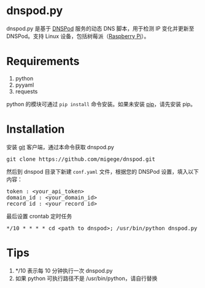 # dnspod.py

dnspod.py 是基于 [DNSPod](http://www.dnspod.cn/docs/records.html#dns) 服务的动态 DNS 脚本，用于检测 IP 变化并更新至 DNSPod。支持 Linux 设备，包括树莓派（[Raspberry Pi](https://www.raspberrypi.org/)）。

# Requirements

1. python
1. pyyaml
1. requests

python 的模块可通过 ```pip install``` 命令安装。如果未安装 [pip](https://pip.pypa.io/)，请先安装 pip。

# Installation

安装 [git](https://git-scm.com/) 客户端，通过本命令获取 dnspod.py

<pre>
git clone https://github.com/migege/dnspod.git
</pre>

然后到 dnspod 目录下新建 ```conf.yaml``` 文件，根据您的 DNSPod 设置，填入以下内容：

<pre>
token : &lt;your_api_token&gt;
domain_id : &lt;your_domain_id&gt;
record_id : &lt;your_record_id&gt;
</pre>

最后设置 crontab 定时任务

<pre>
*/10 * * * * cd &lt;path_to_dnspod&gt;; /usr/bin/python dnspod.py conf.yaml &gt; /dev/null 2&gt;&1 &
</pre>

# Tips

1. */10 表示每 10 分钟执行一次 dnspod.py
1. 如果 python 可执行路径不是 /usr/bin/python，请自行替换
